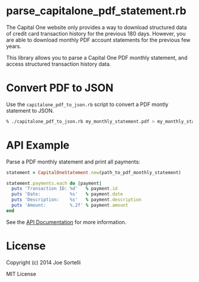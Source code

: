 # parse_capitalone_pdf_statement.rb

The Capital One website only provides a way to download structured
data of credit card transaction history for the previous 180 days.
However, you are able to download monthly PDF account statements
for the previous few years.

This library allows you to parse a Capital One PDF monthly statement,
and access structured transaction history data.

# Convert PDF to JSON

Use the ```capitalone_pdf_to_json.rb``` script to convert a PDF
montly statement to JSON.

```bash
% ./capitalone_pdf_to_json.rb my_monthly_statement.pdf > my_monthly_statement.json
```

# API Example

Parse a PDF monthly statement and print all payments:

```ruby
statement = CapitalOneStatement.new(path_to_pdf_monthly_statement)

statement.payments.each do |payment|
  puts 'Transaction ID: %d'   % payment.id
  puts 'Date:           %s'   % payment.date
  puts 'Description:    %s'   % payment.description
  puts 'Amount:         %.2f' % payment.amount
end
```

See the [API Documentation](http://sortelli.github.io/parse_capitalone_pdf_statement)
for more information.

# License

Copyright (c) 2014 Joe Sortelli

MIT License
